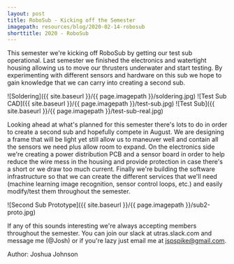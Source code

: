 ```yaml
---
layout: post
title: RoboSub - Kicking off the Semester
imagepath: resources/blog/2020-02-14-robosub
shorttitle: 2020 - RoboSub
---
```


This semester we're kicking off RoboSub by getting our test sub operational. Last semester we finished the electronics and watertight housing allowing us to move our thrusters underwater and start testing. By experimenting with different sensors and hardware on this sub we hope to gain knowledge that we can carry into creating a second sub.

![Soldering]({{ site.baseurl }}/{{ page.imagepath }}/soldering.jpg)
![Test Sub CAD]({{ site.baseurl }}/{{ page.imagepath }}/test-sub.jpg)
![Test Sub]({{ site.baseurl }}/{{ page.imagepath }}/test-sub-real.jpg)

Looking ahead at what's planned for this semester there's lots to do in order to create a second sub and hopefully compete in August. We are designing a frame that will be light yet still allow us to maneuver well and contain all the sensors we need plus allow room to expand. On the electronics side we're creating a power distribution PCB and a sensor board in order to help reduce the wire mess in the housing and provide protection in case there's a short or we draw too much current. Finally we're building the software infrastructure so that we can create the different services that we'll need (machine learning image recognition, sensor control loops, etc.) and easily modify/test them throughout the semester.

![Second Sub Prototype]({{ site.baseurl }}/{{ page.imagepath }}/sub2-proto.jpg)

If any of this sounds interesting we're always accepting members throughout the semester. You can join our slack at utras.slack.com and message me (@Josh) or if you're lazy just email me at jspspike@gmail.com.

Author: Joshua Johnson
